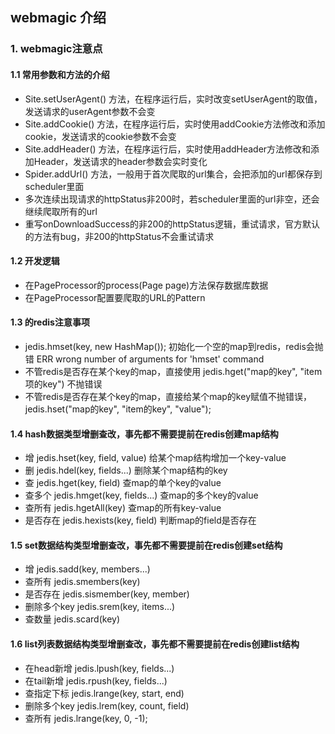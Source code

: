 ## webmagic 介绍

### 1. webmagic注意点
#### 1.1 常用参数和方法的介绍
* Site.setUserAgent() 方法，在程序运行后，实时改变setUserAgent的取值，发送请求的userAgent参数不会变
* Site.addCookie() 方法，在程序运行后，实时使用addCookie方法修改和添加cookie，发送请求的cookie参数不会变
* Site.addHeader() 方法，在程序运行后，实时使用addHeader方法修改和添加Header，发送请求的header参数会实时变化
* Spider.addUrl() 方法，一般用于首次爬取的url集合，会把添加的url都保存到scheduler里面
* 多次连续出现请求的httpStatus非200时，若scheduler里面的url非空，还会继续爬取所有的url
* 重写onDownloadSuccess的非200的httpStatus逻辑，重试请求，官方默认的方法有bug，非200的httpStatus不会重试请求

#### 1.2 开发逻辑
* 在PageProcessor的process(Page page)方法保存数据库数据
* 在PageProcessor配置要爬取的URL的Pattern


#### 1.3 的redis注意事项
* jedis.hmset(key, new HashMap()); 初始化一个空的map到redis，redis会抛错 ERR wrong number of arguments for 'hmset' command
* 不管redis是否存在某个key的map，直接使用 jedis.hget("map的key", "item项的key") 不抛错误
* 不管redis是否存在某个key的map，直接给某个map的key赋值不抛错误，jedis.hset("map的key", "item的key", "value");


#### 1.4 hash数据类型增删查改，事先都不需要提前在redis创建map结构
* 增      jedis.hset(key, field, value)  给某个map结构增加一个key-value
* 删      jedis.hdel(key, fields...)     删除某个map结构的key
* 查      jedis.hget(key, field)         查map的单个key的value
* 查多个   jedis.hmget(key, fields...)    查map的多个key的value
* 查所有   jedis.hgetAll(key)             查map的所有key-value
* 是否存在 jedis.hexists(key, field)      判断map的field是否存在

#### 1.5 set数据结构类型增删查改，事先都不需要提前在redis创建set结构
* 增          jedis.sadd(key, members...)
* 查所有       jedis.smembers(key)
* 是否存在     jedis.sismember(key, member)
* 删除多个key  jedis.srem(key, items...)
* 查数量       jedis.scard(key)

#### 1.6 list列表数据结构类型增删查改，事先都不需要提前在redis创建list结构
* 在head新增   jedis.lpush(key, fields...)
* 在tail新增   jedis.rpush(key, fields...)
* 查指定下标   jedis.lrange(key, start, end)
* 删除多个key  jedis.lrem(key, count, field)
* 查所有      jedis.lrange(key, 0, -1);

